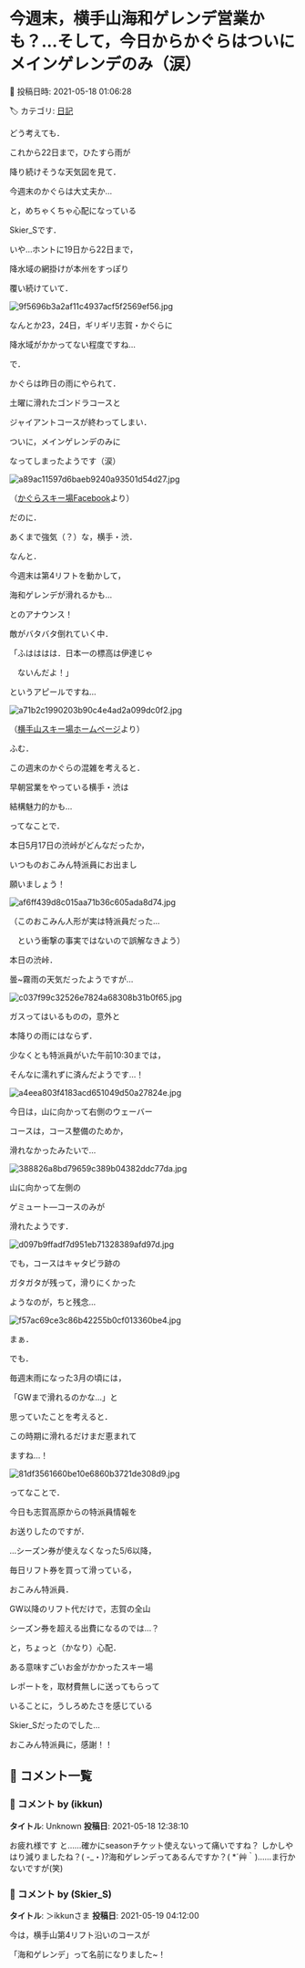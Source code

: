# 今週末，横手山海和ゲレンデ営業かも？…そして，今日からかぐらはついにメインゲレンデのみ（涙）

📅 投稿日時: 2021-05-18 01:06:28

🏷️ カテゴリ: [日記](cc4b5682fb7b8b144980957a978653fb0.md)

どう考えても．


これから22日まで，ひたすら雨が


降り続けそうな天気図を見て．


今週末のかぐらは大丈夫か…


と，めちゃくちゃ心配になっている


Skier_Sです．





いや…ホントに19日から22日まで，


降水域の網掛けが本州をすっぽり


覆い続けていて．




![9f5696b3a2af11c4937acf5f2569ef56.jpg](images/9f5696b3a2af11c4937acf5f2569ef56.jpg)




なんとか23，24日，ギリギリ志賀・かぐらに


降水域がかかってない程度ですね…





で．


かぐらは昨日の雨にやられて．


土曜に滑れたゴンドラコースと


ジャイアントコースが終わってしまい．


ついに，メインゲレンデのみに


なってしまったようです（涙）







![a89ac11597d6baeb9240a93501d54d27.jpg](images/a89ac11597d6baeb9240a93501d54d27.jpg)




（[かぐらスキー場Facebook](https://www.facebook.com/login/?next=https%3A%2F%2Fwww.facebook.com%2Fsnowkagura%2Fposts%2F3784339361693356%3F__xts__%255B0%255D%3D68.ARCcOLypFbR1kpCnjw_QC7RLuoyhhCh5s4LqMvQdwHGZPokdEbXM9b1rptlIXZNg3CbMvd2KWXuc5s-5ujhs-E2jimpuy7KACSTShRQCSJRVelFiWcZ68AORM5JOJzq1-R9eErVcbj2x06Olmd5R299cawj_us2PwSAHdR5tnAa5rRaTO9k6EI1bdmSbr-KNo6eCrC6M-IHLYBdP8zZhly-e5Wm3KvMKrjXcEr5mAZSGqQ7F8e5EElEAMGVhSwYLCE1_f-1LMgjHI27jKieKVnD-XTM0kITbADnbdvixC0RqqimbyQ%26__tn__%3D-R)より）





だのに．


あくまで強気（？）な，横手・渋．


なんと．


今週末は第4リフトを動かして，


海和ゲレンデが滑れるかも…


とのアナウンス！


敵がバタバタ倒れていく中．


「ふはははは．日本一の標高は伊達じゃ


　ないんだよ！」


というアピールですね…







![a71b2c1990203b90c4e4ad2a099dc0f2.jpg](images/a71b2c1990203b90c4e4ad2a099dc0f2.jpg)




（[横手山スキー場ホームページ](https://yokoteyama2307.com/news/14507/)より）





ふむ．


この週末のかぐらの混雑を考えると．


早朝営業をやっている横手・渋は


結構魅力的かも…





ってなことで．


本日5月17日の渋峠がどんなだったか，


いつものおこみん特派員にお出まし


願いましょう！




![af6ff439d8c015aa71b36c605ada8d74.jpg](images/af6ff439d8c015aa71b36c605ada8d74.jpg)




（このおこみん人形が実は特派員だった…


　という衝撃の事実ではないので誤解なきよう）





本日の渋峠．


曇~霧雨の天気だったようですが…




![c037f99c32526e7824a68308b31b0f65.jpg](images/c037f99c32526e7824a68308b31b0f65.jpg)




ガスってはいるものの，意外と


本降りの雨にはならず．


少なくとも特派員がいた午前10:30までは，


そんなに濡れずに済んだようです…！




![a4eea803f4183acd651049d50a27824e.jpg](images/a4eea803f4183acd651049d50a27824e.jpg)







今日は，山に向かって右側のウェーバー


コースは，コース整備のためか，


滑れなかったみたいで…




![388826a8bd79659c389b04382ddc77da.jpg](images/388826a8bd79659c389b04382ddc77da.jpg)




山に向かって左側の


ゲミュート―コースのみが


滑れたようです．




![d097b9ffadf7d951eb71328389afd97d.jpg](images/d097b9ffadf7d951eb71328389afd97d.jpg)




でも，コースはキャタピラ跡の


ガタガタが残って，滑りにくかった


ようなのが，ちと残念…




![f57ac69ce3c86b42255b0cf013360be4.jpg](images/f57ac69ce3c86b42255b0cf013360be4.jpg)




まぁ．


でも．


毎週末雨になった3月の頃には，


「GWまで滑れるのかな…」と


思っていたことを考えると．


この時期に滑れるだけまだ恵まれて


ますね…！




![81df3561660be10e6860b3721de308d9.jpg](images/81df3561660be10e6860b3721de308d9.jpg)







ってなことで．


今日も志賀高原からの特派員情報を


お送りしたのですが．


…シーズン券が使えなくなった5/6以降，


毎日リフト券を買って滑っている，


おこみん特派員．


GW以降のリフト代だけで，志賀の全山


シーズン券を超える出費になるのでは…？


と，ちょっと（かなり）心配．





ある意味すごいお金がかかったスキー場


レポートを，取材費無しに送ってもらって


いることに，うしろめたさを感じている


Skier_Sだったのでした…





おこみん特派員に，感謝！！

## 💬 コメント一覧

### 💬 コメント by (ikkun)
**タイトル**: Unknown
**投稿日**: 2021-05-18 12:38:10

お疲れ様です と……確かにseasonチケット使えないって痛いですね？ しかしやはり減りましたね？(  -_・)?海和ゲレンデってあるんですか？( *´艸｀)……ま行かないですが(笑)

### 💬 コメント by (Skier_S)
**タイトル**: ＞ikkunさま
**投稿日**: 2021-05-19 04:12:00

今は，横手山第4リフト沿いのコースが

「海和ゲレンデ」って名前になりました~！

